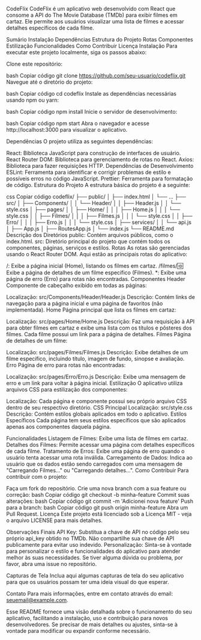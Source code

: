 CodeFlix
CodeFlix é um aplicativo web desenvolvido com React que consome a API do The Movie Database (TMDb) para exibir filmes em cartaz. Ele permite aos usuários visualizar uma lista de filmes e acessar detalhes específicos de cada filme.

Sumário
Instalação
Dependências
Estrutura do Projeto
Rotas
Componentes
Estilização
Funcionalidades
Como Contribuir
Licença
Instalação
Para executar este projeto localmente, siga os passos abaixo:

Clone este repositório:

bash
Copiar código
git clone https://github.com/seu-usuario/codeflix.git
Navegue até o diretório do projeto:

bash
Copiar código
cd codeflix
Instale as dependências necessárias usando npm ou yarn:

bash
Copiar código
npm install
Inicie o servidor de desenvolvimento:

bash
Copiar código
npm start
Abra o navegador e acesse http://localhost:3000 para visualizar o aplicativo.

Dependências
O projeto utiliza as seguintes dependências:

React: Biblioteca JavaScript para construção de interfaces de usuário.
React Router DOM: Biblioteca para gerenciamento de rotas no React.
Axios: Biblioteca para fazer requisições HTTP.
Dependências de Desenvolvimento
ESLint: Ferramenta para identificar e corrigir problemas de estilo e possíveis erros no código JavaScript.
Prettier: Ferramenta para formatação de código.
Estrutura do Projeto
A estrutura básica do projeto é a seguinte:

css
Copiar código
codeflix/
├── public/
│   ├── index.html
│   └── ...
├── src/
│   ├── Components/
│   │   └── Header/
│   │       ├── Header.js
│   │       └── style.css
│   ├── pages/
│   │   ├── Home/
│   │   │   ├── Home.js
│   │   │   └── style.css
│   │   ├── Filmes/
│   │   │   ├── Filmes.js
│   │   │   └── style.css
│   │   ├── Erro/
│   │   │   ├── Erro.js
│   │   │   └── style.css
│   ├── services/
│   │   └── api.js
│   ├── App.js
│   ├── RoutesApp.js
│   └── index.js
└── README.md
Descrição dos Diretórios
public: Contém arquivos públicos, como o index.html.
src: Diretório principal do projeto que contém todos os componentes, páginas, serviços e estilos.
Rotas
As rotas são gerenciadas usando o React Router DOM. Aqui estão as principais rotas do aplicativo:

/: Exibe a página inicial (Home), listando os filmes em cartaz.
/filmes/:id: Exibe a página de detalhes de um filme específico (Filmes).
*: Exibe uma página de erro (Erro) para rotas não encontradas.
Componentes
Header
Componente de cabeçalho exibido em todas as páginas:

Localização: src/Components/Header/Header.js
Descrição: Contém links de navegação para a página inicial e uma página de favoritos (não implementada).
Home
Página principal que lista os filmes em cartaz:

Localização: src/pages/Home/Home.js
Descrição: Faz uma requisição à API para obter filmes em cartaz e exibe uma lista com os títulos e pôsteres dos filmes. Cada filme possui um link para a página de detalhes.
Filmes
Página de detalhes de um filme:

Localização: src/pages/Filmes/Filmes.js
Descrição: Exibe detalhes de um filme específico, incluindo título, imagem de fundo, sinopse e avaliação.
Erro
Página de erro para rotas não encontradas:

Localização: src/pages/Erro/Erro.js
Descrição: Exibe uma mensagem de erro e um link para voltar à página inicial.
Estilização
O aplicativo utiliza arquivos CSS para estilização dos componentes:

Localização: Cada página e componente possui seu próprio arquivo CSS dentro de seu respectivo diretório.
CSS Principal
Localização: src/style.css
Descrição: Contém estilos globais aplicados em todo o aplicativo.
Estilos Específicos
Cada página tem seus estilos específicos que são aplicados apenas aos componentes daquela página.

Funcionalidades
Listagem de Filmes: Exibe uma lista de filmes em cartaz.
Detalhes dos Filmes: Permite acessar uma página com detalhes específicos de cada filme.
Tratamento de Erros: Exibe uma página de erro quando o usuário tenta acessar uma rota inválida.
Carregamento de Dados: Indica ao usuário que os dados estão sendo carregados com uma mensagem de "Carregando Filmes..." ou "Carregando detalhes...".
Como Contribuir
Para contribuir com o projeto:

Faça um fork do repositório.
Crie uma nova branch com a sua feature ou correção:
bash
Copiar código
git checkout -b minha-feature
Commit suas alterações:
bash
Copiar código
git commit -m 'Adicionei nova feature'
Push para a branch:
bash
Copiar código
git push origin minha-feature
Abra um Pull Request.
Licença
Este projeto está licenciado sob a Licença MIT - veja o arquivo LICENSE para mais detalhes.

Observações Finais
API Key: Substitua a chave de API no código pelo seu próprio api_key obtido no TMDb. Não compartilhe sua chave de API publicamente para evitar uso indevido.
Personalização: Sinta-se à vontade para personalizar o estilo e funcionalidades do aplicativo para atender melhor às suas necessidades.
Se tiver alguma dúvida ou problema, por favor, abra uma issue no repositório.

Capturas de Tela
Inclua aqui algumas capturas de tela do seu aplicativo para que os usuários possam ter uma ideia visual do que esperar.

Contato
Para mais informações, entre em contato através do email: seuemail@example.com.

Esse README fornece uma visão detalhada sobre o funcionamento do seu aplicativo, facilitando a instalação, uso e contribuição para novos desenvolvedores. Se precisar de mais detalhes ou ajustes, sinta-se à vontade para modificar ou expandir conforme necessário.